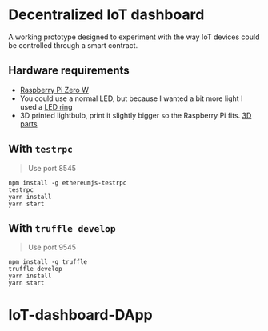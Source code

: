 # Decentralized IoT dashboard

A working prototype designed to experiment with the way IoT devices could be controlled through a smart contract.

## Hardware requirements

* [Raspberry Pi Zero W](https://www.kiwi-electronics.nl/raspberry-pi-zero-w?gclid=CjwKCAjw8r_XBRBkEiwAjWGLlCVT-3tXLl3jDlezD9mDh_CCtOEHtGgEWXgElLJL6nBdQER-hvzKrBoCZSEQAvD_BwE)
* You could use a normal LED, but because I wanted a bit more light I used a [LED ring](https://www.kiwi-electronics.nl/neopixel-ring-12x-ws2812-5050-rgb-led-met-drivers?search=LED%20ring)
* 3D printed lightbulb, print it slightly bigger so the Raspberry Pi fits. [3D parts](https://www.thingiverse.com/thing:2280081)

## With `testrpc`

> Use port 8545

```
npm install -g ethereumjs-testrpc
testrpc
yarn install
yarn start
```

## With `truffle develop`

> Use port 9545

```
npm install -g truffle
truffle develop
yarn install
yarn start
```
# IoT-dashboard-DApp
